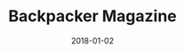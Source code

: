 ---
layout: site
title: "Backpacker Magazine"
date: 2018-01-02
categories: [lifestyle]
version: 1.3.15
major: 1
minor: 3
patch: 15
slug: backpacker-magazine
link: https://www.backpacker.com/
permalink: /sites/:slug
---
